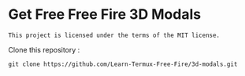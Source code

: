 # Get Free Free Fire 3D Modals

```
This project is licensed under the terms of the MIT license.
```

Clone this repository :
```
git clone https://github.com/Learn-Termux-Free-Fire/3d-modals.git
```
